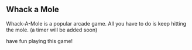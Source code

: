 Whack a Mole
-------------

Whack-A-Mole is a popular arcade game. 
All you have to do is keep hitting the mole. (a timer will be added soon)

have  fun playing this game!
